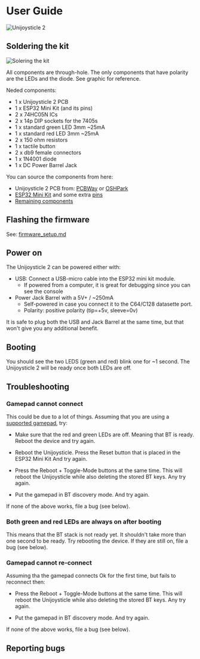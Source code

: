 # User Guide

![Unijoysticle 2](https://lh3.googleusercontent.com/5z64MnH33BL75in0eUzcMZeayM6dUNELabYsVOB-fAuXg1LogRnEZN3G132GyiEIxGKzLtu-ZNaZyxh4UwsJbNI9UwP4f19cHUyUsJkge__LU6sLx3pXXtcNG3kAuNhCuoPcRgUDaL4=-no)

## Soldering the kit

![Solering the kit](https://lh3.googleusercontent.com/ZTu0iD57vqErS4Db-EeZyetXIQoKDy9E449kEcDra5ZAmpwThNIXn8jBqcDD87YzG1pip65pEcRpCkp2hKvoVQL1PpANQ766RERK4ecsmgYYdreZuJID4AX9zx7e3el4v3YggfPN4FM=-no)

All components are through-hole. The only components that have polarity are the LEDs and the diode.
See graphic for reference.

Neded components:

- 1 x Unijoysticle 2 PCB
- 1 x ESP32 Mini Kit (and its pins)
- 2 x 74HC05N ICs
- 2 x 14p DIP sockets for the 7405s
- 1 x standard green LED 3mm ~25mA
- 1 x standard red LED 3mm ~25mA
- 2 x 150 ohm resistors
- 1 x tactile button
- 2 x db9 female connectors
- 1 x 1N4001 diode
- 1 x DC Power Barrel Jack

You can source the components from here:

- Unijoysticle 2 PCB from: [PCBWay][3] or [OSHPark][4]
- [ESP32 Mini Kit][5] and some extra [pins][6]
- [Remaining components][7]

## Flashing the firmware

See: [firmware_setup.md][1]

## Power on

The Unijoysticle 2 can be powered either with:

- USB: Connect a USB-micro cable into the ESP32 mini kit module.
  - If powered from a computer, it is great for debugging since you can see the console
- Power Jack Barrel with a 5V+ / ~250mA
  - Self-powered in case you connect it to the C64/C128 datasette port.
  - Polarity: positive polarity (tip=+5v, sleeve=0v)

It is safe to plug both the USB and Jack Barrel at the same time, but that won't
give you any additional benefit.

## Booting

You should see the two LEDS (green and red) blink one for ~1 second.
The Unijoysticle 2 will be ready once both LEDs are off.

## Troubleshooting

### Gamepad cannot connect

This could be due to a lot of things. Assuming that you are using a [supported gamepad][2], try:

- Make sure that the red and green LEDs are off. Meaning that BT is ready.
  Reboot the device and try again.
 
- Reboot the Unijoysticle. Press the Reset button that is placed in the ESP32 Mini Kit
  And try again.

- Press the Reboot + Toggle-Mode buttons at the same time.
  This will reboot the Unijoysticle while also deleting the stored BT keys.
  Any try again.

- Put the gamepad in BT discovery mode. And try again.

If none of the above works, file a bug (see below).

### Both green and red LEDs are always on after booting

This means that the BT stack is not ready yet. It shouldn't take more than one second to be ready.
Try rebooting the device. If they are still on, file a bug (see below).

### Gamepad cannot re-connect

Assuming tha the gamepad connects Ok for the first time, but fails to reconnect then:

- Press the Reboot + Toggle-Mode buttons at the same time.
  This will reboot the Unijoysticle while also deleting the stored BT keys.
  Any try again.

- Put the gamepad in BT discovery mode. And try again.

If none of the above works, file a bug (see below).

## Reporting bugs

[1]: firmware_setup.md
[2]: supported_gamepads.md
[3]: https://www.pcbway.com/project/shareproject/Unijoysticle_2.html
[4]: https://oshpark.com/shared_projects/l32mADi8
[5]: https://www.aliexpress.com/store/product/MH-ET-LIVE-ESP32-MINI-KIT-WiFi-Bluetooth-Internet-of-Things-development-board-based-ESP8266-Fully/2348158_32819107932.html?spm=a2g0x.12010108.1000001.12.56543b1cEQVriV
[6]: https://www.aliexpress.com/item/10PCS-40Pin-1x40P-2-54mm-Male-Breakable-Single-Row-Pin-Header-Strip-Connector-For-Arduino/32973539561.html?spm=2114.search0104.3.9.158d2b70wty222
[7]: https://www.digikey.com/short/pprdhv